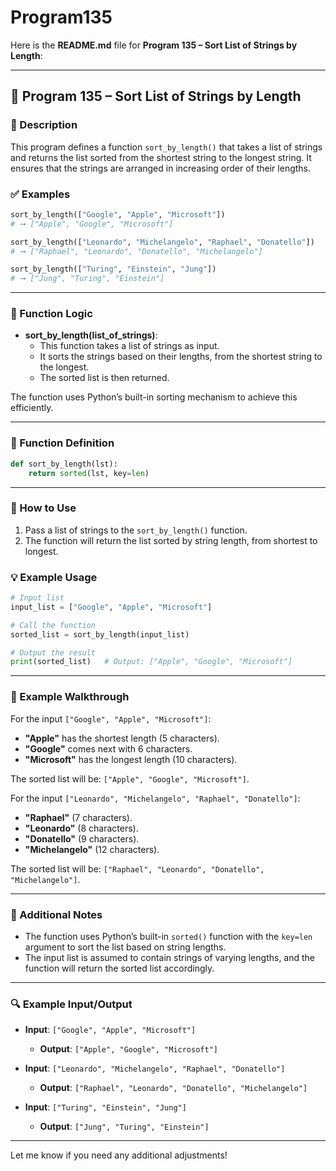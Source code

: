 # Program135
Here is the **README.md** file for **Program 135 – Sort List of Strings by Length**:

---

## 📘 Program 135 – Sort List of Strings by Length

### 📝 Description  

This program defines a function `sort_by_length()` that takes a list of strings and returns the list sorted from the shortest string to the longest string. It ensures that the strings are arranged in increasing order of their lengths.

### ✅ Examples

```python
sort_by_length(["Google", "Apple", "Microsoft"])
# ➞ ["Apple", "Google", "Microsoft"]

sort_by_length(["Leonardo", "Michelangelo", "Raphael", "Donatello"])
# ➞ ["Raphael", "Leonardo", "Donatello", "Michelangelo"]

sort_by_length(["Turing", "Einstein", "Jung"])
# ➞ ["Jung", "Turing", "Einstein"]
```

---

### 🧠 Function Logic

- **sort_by_length(list_of_strings)**:
  - This function takes a list of strings as input.
  - It sorts the strings based on their lengths, from the shortest string to the longest.
  - The sorted list is then returned.

The function uses Python’s built-in sorting mechanism to achieve this efficiently.

---

### 🧠 Function Definition

```python
def sort_by_length(lst):
    return sorted(lst, key=len)
```

---

### 🔁 How to Use

1. Pass a list of strings to the `sort_by_length()` function.
2. The function will return the list sorted by string length, from shortest to longest.

### 💡 Example Usage

```python
# Input list
input_list = ["Google", "Apple", "Microsoft"]

# Call the function
sorted_list = sort_by_length(input_list)

# Output the result
print(sorted_list)   # Output: ["Apple", "Google", "Microsoft"]
```

---

### 🧠 Example Walkthrough

For the input `["Google", "Apple", "Microsoft"]`:

- **"Apple"** has the shortest length (5 characters).
- **"Google"** comes next with 6 characters.
- **"Microsoft"** has the longest length (10 characters).

The sorted list will be: `["Apple", "Google", "Microsoft"]`.

For the input `["Leonardo", "Michelangelo", "Raphael", "Donatello"]`:

- **"Raphael"** (7 characters).
- **"Leonardo"** (8 characters).
- **"Donatello"** (9 characters).
- **"Michelangelo"** (12 characters).

The sorted list will be: `["Raphael", "Leonardo", "Donatello", "Michelangelo"]`.

---

### 🧠 Additional Notes

- The function uses Python’s built-in `sorted()` function with the `key=len` argument to sort the list based on string lengths.
- The input list is assumed to contain strings of varying lengths, and the function will return the sorted list accordingly.

---

### 🔍 Example Input/Output

- **Input**: `["Google", "Apple", "Microsoft"]`
  - **Output**: `["Apple", "Google", "Microsoft"]`

- **Input**: `["Leonardo", "Michelangelo", "Raphael", "Donatello"]`
  - **Output**: `["Raphael", "Leonardo", "Donatello", "Michelangelo"]`

- **Input**: `["Turing", "Einstein", "Jung"]`
  - **Output**: `["Jung", "Turing", "Einstein"]`

---

Let me know if you need any additional adjustments!
